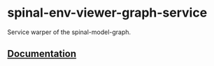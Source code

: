 # spinal-env-viewer-graph-service

Service warper of the spinal-model-graph.

## [Documentation](./docs/globals.md)
